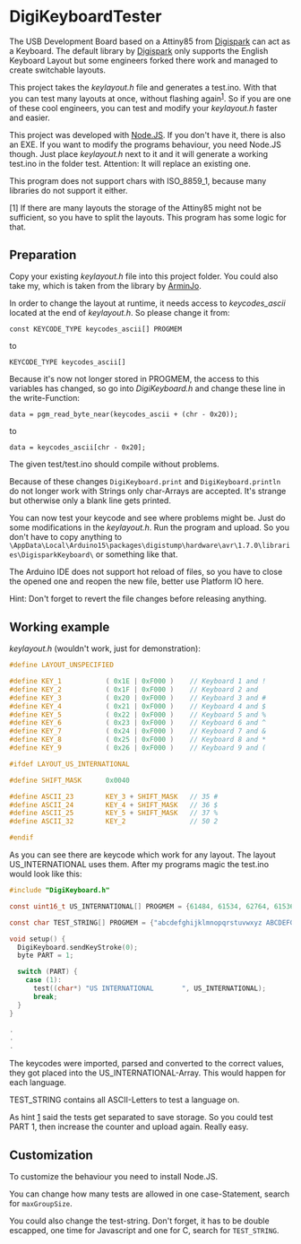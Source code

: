 # DigiKeyboardTester

The USB Development Board based on a Attiny85 from [Digispark](http://digistump.com/products/1) can act as a Keyboard.
The default library by [Digispark](https://github.com/digistump/DigistumpArduino) only supports the English Keyboard Layout but some engineers forked there work and managed to create switchable layouts.

This project takes the *keylayout.h* file and generates a test.ino. With that you can test many layouts at once, without flashing again<sup>[1](#1)</sup>. So if you are one of these cool engineers, you can test and modify your *keylayout.h* faster and easier.

This project was developed with [Node.JS](https://nodejs.org/en/). If you don't have it, there is also an EXE. If you want to modify the programs behaviour, you need Node.JS though. Just place *keylayout.h* next to it and it will generate a working test.ino in the folder test. Attention: It will replace an existing one.

This program does not support chars with ISO_8859_1, because many libraries do not support it either.

<a id="1">[1]</a> If there are many layouts the storage of the Attiny85 might not be sufficient, so you have to split the layouts. This program has some logic for that.

## Preparation

Copy your existing *keylayout.h* file into this project folder. You could also take my, which is taken from the library by [ArminJo](https://github.com/ArminJo/DigistumpArduino).

In order to change the layout at runtime, it needs access to *keycodes_ascii* located at the end of *keylayout.h*. So please change it from:

`const KEYCODE_TYPE keycodes_ascii[] PROGMEM`

to

`KEYCODE_TYPE keycodes_ascii[]`

Because it's now not longer stored in PROGMEM, the access to this variables has changed, so go into *DigiKeyboard.h* and change these line in the write-Function:

`data = pgm_read_byte_near(keycodes_ascii + (chr - 0x20));`

to

`data = keycodes_ascii[chr - 0x20];`

The given test/test.ino should compile without problems.

Because of these changes `DigiKeyboard.print` and `DigiKeyboard.println` do not longer work with Strings only char-Arrays are accepted. It's strange but otherwise only a blank line gets printed.

You can now test your keycode and see where problems might be. Just do some modifications in the *keylayout.h*. Run the program and upload. So you don't have to copy anything to `\AppData\Local\Arduino15\packages\digistump\hardware\avr\1.7.0\libraries\DigisparkKeyboard\` or something like that.

The Arduino IDE does not support hot reload of files, so you have to close the opened one and reopen the new file, better use Platform IO here.

Hint: Don't forget to revert the file changes before releasing anything.

## Working example

*keylayout.h* (wouldn't work, just for demonstration):

```C
#define LAYOUT_UNSPECIFIED

#define KEY_1           ( 0x1E | 0xF000 )    // Keyboard 1 and !
#define KEY_2           ( 0x1F | 0xF000 )    // Keyboard 2 and
#define KEY_3           ( 0x20 | 0xF000 )    // Keyboard 3 and #
#define KEY_4           ( 0x21 | 0xF000 )    // Keyboard 4 and $
#define KEY_5           ( 0x22 | 0xF000 )    // Keyboard 5 and %
#define KEY_6           ( 0x23 | 0xF000 )    // Keyboard 6 and ^
#define KEY_7           ( 0x24 | 0xF000 )    // Keyboard 7 and &
#define KEY_8           ( 0x25 | 0xF000 )    // Keyboard 8 and *
#define KEY_9           ( 0x26 | 0xF000 )    // Keyboard 9 and (

#ifdef LAYOUT_US_INTERNATIONAL

#define SHIFT_MASK      0x0040

#define ASCII_23        KEY_3 + SHIFT_MASK   // 35 #
#define ASCII_24        KEY_4 + SHIFT_MASK   // 36 $
#define ASCII_25        KEY_5 + SHIFT_MASK   // 37 %
#define ASCII_32        KEY_2                // 50 2

#endif
```

As you can see there are keycode which work for any layout. The layout US_INTERNATIONAL uses them. After my programs magic the test.ino would look like this:

```C
#include "DigiKeyboard.h"

const uint16_t US_INTERNATIONAL[] PROGMEM = {61484, 61534, 62764, 61536, 61537, 61538, 61540, 61996};

const char TEST_STRING[] PROGMEM = {"abcdefghijklmnopqrstuvwxyz ABCDEFGHIJKLMNOPQRSTUVWXYZ 1234567890 !\"#$%&'()*+,-./:;<=>?@[\\]^_`{|}~"};

void setup() {
  DigiKeyboard.sendKeyStroke(0);
  byte PART = 1;

  switch (PART) {
    case (1):
      test((char*) "US INTERNATIONAL       ", US_INTERNATIONAL);
      break;
  }
}

.
.
.
```

The keycodes were imported, parsed and converted to the correct values, they got placed into the US_INTERNATIONAL-Array. This would happen for each language.

TEST_STRING contains all ASCII-Letters to test a language on.

As hint [1](#1) said the tests get separated to save storage. So you could test PART 1, then increase the counter and upload again. Really easy.

## Customization

To customize the behaviour you need to install Node.JS.

You can change how many tests are allowed in one case-Statement, search for `maxGroupSize`.

You could also change the test-string. Don't forget, it has to be double escapped, one time for Javascript and one for C, search for `TEST_STRING`.
